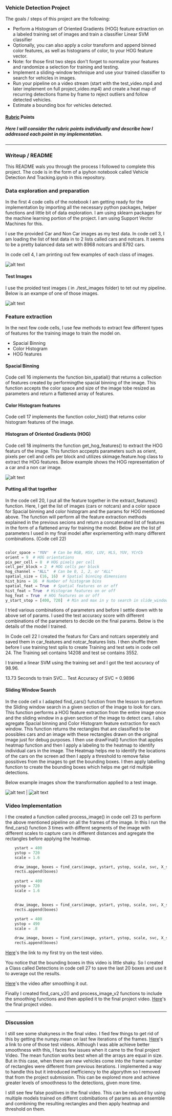 ### **Vehicle Detection Project**

The goals / steps of this project are the following:

* Perform a Histogram of Oriented Gradients (HOG) feature extraction on a labeled training set of images and train a classifier Linear SVM classifier
* Optionally, you can also apply a color transform and append binned color features, as well as histograms of color, to your HOG feature vector. 
* Note: for those first two steps don't forget to normalize your features and randomize a selection for training and testing.
* Implement a sliding-window technique and use your trained classifier to search for vehicles in images.
* Run your pipeline on a video stream (start with the test_video.mp4 and later implement on full project_video.mp4) and create a heat map of recurring detections frame by frame to reject outliers and follow detected vehicles.
* Estimate a bounding box for vehicles detected.

[//]: # (Image References)
[image1]: ./images/1.PNG
[image2]: ./images/2.PNG
[image3]: ./images/3.PNG
[image4]: ./images/4.png
[image5]: ./images/5.png
[image6]: ./images/3.PNG
[image7]: ./images/3.PNG
[video1]: ./test_video_out.mp4
[video1]: ./test_video_out_smooth.mp4

#### [Rubric](https://review.udacity.com/#!/rubrics/513/view) Points
##### Here I will consider the rubric points individually and describe how I addressed each point in my implementation.  

---
### Writeup / README

This README wals you through the process I followed to complete this project. The code is in the form of a ipyhon notebook called Vehicle Detection And Tracking.ipynb in this repository.

### Data exploration and preparation

In the first 4 code cells of the notebook I am getting ready for the implementation by importing all the necessary python packages, helper functions and little bit of data exploration. I am using sklearn packages for the machine learning portion of the project. I am using Support Vector Machines for this. 

I use the provided Car and Non Car images as my test data. In code cell 3, I am loading the list of test data in to 2 lists called cars and notcars. It seems to be a pretty balanced data set with 8968 notcars and 8792 cars. 

In code cell 4, I am printing out few examples of each class of images. 

![alt text][image1]

#### Test Images

I use the proided test images ( in ./test_images folder) to tet out my pipeline. Below is an exampe of one of those images. 

![alt text][image2]

### Feature extraction

In the next few code cells, I use few methods to extract few different types of features for the training image to train the model on.
* Spacial Binning
* Color Histogram
* HOG features

#### Spacial Binning
Code cell 16 implements the function bin_spatial() that returns a collection of features created by performingthe spacial binning of the image. This function accepts the color space and size of the image tobe resized as parameters and return a flattened array of features. 

#### Color Histogram features

Code cell 17 implements the function color_hist() that returns color histogram features of the image. 

#### Histogram of Oriented Gradients (HOG)

Code cell 18 implments the function get_hog_features() to extract the HOG featurs of the image. This function accpepts parameters such as orient, pixels per cell and cells per block and utilizes skimage.feature.hog class to extract the HOG features. Below example shows the HOG representation of a car and a non car image.

![alt text][image3]

#### Putting all that together

In the code cell 20, I put all the feature together in the extract_features() function. Here, I get the list of images (cars or notcars) and a color space for Spacial binning and color histogram and the params for HOG mentioned above. The function will perform all the feature extraction methods explained in the previous secions and return a concatenated list of features in the form of a flattened array for training the model. Below are the list pf parameters I used in my final model after expriementing with many different combinations. (Code cell 22)

```python

color_space = 'YUV'  # Can be RGB, HSV, LUV, HLS, YUV, YCrCb
orient = 9  # HOG orientations
pix_per_cell = 8  # HOG pixels per cell
cell_per_block = 2  # HOG cells per block
hog_channel = "ALL"  # Can be 0, 1, 2, or "ALL"
spatial_size = (16, 16)  # Spatial binning dimensions
hist_bins = 16  # Number of histogram bins
spatial_feat = True  # Spatial features on or off
hist_feat = True  # Histogram features on or off
hog_feat = True  # HOG features on or off
y_start_stop = [400, 720]  # Min and max in y to search in slide_window()

```


I tried various combinations of parameters and before I settle down with te above set of params. I used the test accuracy score with different combinations of the parameters to decide on the final params. Below is the details of the model I trained.  

In Code cell 22 I created the featurs for Cars and notcars seperately and saved them in car_features and notcar_features lists. I then shuffle them before I use training test splis to create Training and test sets in code cell 24. The Training set contains 14208 and test se contains 3552.

I trained a linear SVM using the training set and I got the test accuracy of 98.96.

13.73 Seconds to train SVC...
Test Accuracy of SVC =  0.9896

#### Sliding Window Search

In the code cell x I adapted find_cars() function from the lesson to perform the Sliding window search in a given section of the image to look for cars. This function performs a HOG feature extraction from the entire image once and the sliding window in a given section of the image to detect cars. I also agregate Spacial binning and Color Histogram feature extraction for each window. This function returns the rectangles that are classified to be possibles cars and an image with these rectangles drawn on the original image just for debug purposes.
I then use drawFinal() function that applies heatmap function and then I apply a labeling to the heatmap to identify individual cars in the image. The Heatmap helps me to identify the locations of the cars on the screen ad then I apply a threshold to remove false possitives from the images to get the bounding boxes. I then apply labelling function to create the bounding boxes which helps me get rid multiple detections. 

Below example images show the transformation applied to a test image.

![alt text][image4] | ![alt text][image5]

### Video Implementation

I the created a function called process_image() in code cell 23 to perform the above mentioned pipeline on all the frames of the image.  In this I run the find_cars() function 3 times with differnt segments of the image with different scales to capture cars in different distances and agregate the rectangles before applying the heatmap. 

```python
    ystart = 400
    ystop = 720
    scale = 1.6

    draw_image, boxes = find_cars(image, ystart, ystop, scale, svc, X_scaler, orient, pix_per_cell, cell_per_block, spatial_size, hist_bins)
    rects.append(boxes)
    
    ystart = 400
    ystop = 720
    scale = 1.6
    

    draw_image, boxes = find_cars(image, ystart, ystop, scale, svc, X_scaler, orient, pix_per_cell, cell_per_block, spatial_size, hist_bins)
    rects.append(boxes)
    
    ystart = 400
    ystop = 490
    scale = .8

    draw_image, boxes = find_cars(image, ystart, ystop, scale, svc, X_scaler, orient, pix_per_cell, cell_per_block, spatial_size, hist_bins)
    rects.append(boxes)
```

[Here](https://www.youtube.com/watch?v=fRDydawNk3I)'s the link to my first try on the test video.

You notice that the bounding boxes in this video is little shaky. So I created a Class called Detections in code cell 27 to save the last 20 boxes and use it to average out the results. 

[Here](https://www.youtube.com/watch?v=8W40kf9Ss08)'s the video after smoothing it out.

Finally I created find_cars_v2() and process_image_v2 functions to include the smoothing functions and then applied it to the final project video. [Here](https://www.youtube.com/watch?v=doNxJrfpXCY)'s the final project video. 



---

### Discussion

I still see some shakyness in the final video. I fied few things to get rid of this by getting the numpy.mean on last few iterations of the frames. [Here](https://www.youtube.com/watch?v=LfxJ-G23zXc)'s a link to one of those test videos. Although I was able achieve better smoothness with this, I faces few issues when it came to the final project Video. The mean function works best when all the arrays are equal in size. But in this case, when there are new vehicles come into the frame number of rectangles were different from previous iterations. I implemented a way to handle this but it introduced inefficiency to the algorythm so I removed that from the project submission. This can be explored more and achieve greater levels of smoothness to the detections, given more time.

I still see few false positives in the final video. This can be reduced by using multiple models trained on differnt cobmibations of params as an ensemble and combining the resulting rectangles and then apply heatmap and threshold on them.  
